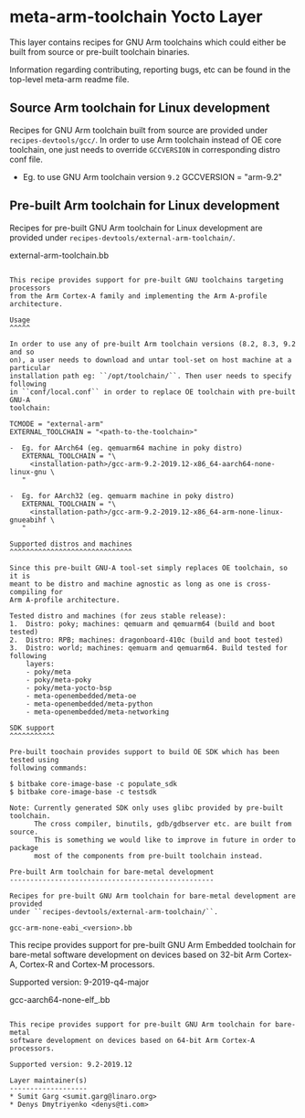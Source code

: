 meta-arm-toolchain Yocto Layer
==============================

This layer contains recipes for GNU Arm toolchains which could either be built
from source or pre-built toolchain binaries.

Information regarding contributing, reporting bugs, etc can be found in the
top-level meta-arm readme file.

Source Arm toolchain for Linux development
------------------------------------------

Recipes for GNU Arm toolchain built from source are provided under
``recipes-devtools/gcc/``. In order to use Arm toolchain instead of OE core
toolchain, one just needs to override ``GCCVERSION`` in corresponding distro
conf file.

-  Eg. to use GNU Arm toolchain version ``9.2``
   GCCVERSION = "arm-9.2"

Pre-built Arm toolchain for Linux development
---------------------------------------------

Recipes for pre-built GNU Arm toolchain for Linux development are provided under
``recipes-devtools/external-arm-toolchain/``.

external-arm-toolchain.bb
~~~~~~~~~~~~~~~~~~~~~~~~~

This recipe provides support for pre-built GNU toolchains targeting processors
from the Arm Cortex-A family and implementing the Arm A-profile architecture.

Usage
^^^^^

In order to use any of pre-built Arm toolchain versions (8.2, 8.3, 9.2 and so
on), a user needs to download and untar tool-set on host machine at a particular
installation path eg: ``/opt/toolchain/``. Then user needs to specify following
in ``conf/local.conf`` in order to replace OE toolchain with pre-built GNU-A
toolchain:

TCMODE = "external-arm"
EXTERNAL_TOOLCHAIN = "<path-to-the-toolchain>"

-  Eg. for AArch64 (eg. qemuarm64 machine in poky distro)
   EXTERNAL_TOOLCHAIN = "\
     <installation-path>/gcc-arm-9.2-2019.12-x86_64-aarch64-none-linux-gnu \
   "

-  Eg. for AArch32 (eg. qemuarm machine in poky distro)
   EXTERNAL_TOOLCHAIN = "\
     <installation-path>/gcc-arm-9.2-2019.12-x86_64-arm-none-linux-gnueabihf \
   "

Supported distros and machines
^^^^^^^^^^^^^^^^^^^^^^^^^^^^^^

Since this pre-built GNU-A tool-set simply replaces OE toolchain, so it is
meant to be distro and machine agnostic as long as one is cross-compiling for
Arm A-profile architecture.

Tested distro and machines (for zeus stable release):
1.  Distro: poky; machines: qemuarm and qemuarm64 (build and boot tested)
2.  Distro: RPB; machines: dragonboard-410c (build and boot tested)
3.  Distro: world; machines: qemuarm and qemuarm64. Build tested for following
    layers:
    - poky/meta
    - poky/meta-poky
    - poky/meta-yocto-bsp
    - meta-openembedded/meta-oe
    - meta-openembedded/meta-python
    - meta-openembedded/meta-networking

SDK support
^^^^^^^^^^^

Pre-built toochain provides support to build OE SDK which has been tested using
following commands:

$ bitbake core-image-base -c populate_sdk
$ bitbake core-image-base -c testsdk

Note: Currently generated SDK only uses glibc provided by pre-built toolchain.
      The cross compiler, binutils, gdb/gdbserver etc. are built from source.
      This is something we would like to improve in future in order to package
      most of the components from pre-built toolchain instead.

Pre-built Arm toolchain for bare-metal development
--------------------------------------------------

Recipes for pre-built GNU Arm toolchain for bare-metal development are provided
under ``recipes-devtools/external-arm-toolchain/``.

gcc-arm-none-eabi_<version>.bb
~~~~~~~~~~~~~~~~~~~~~~~~~~~~~~

This recipe provides support for pre-built GNU Arm Embedded toolchain for
bare-metal software development on devices based on 32-bit Arm Cortex-A,
Cortex-R and Cortex-M processors.

Supported version: 9-2019-q4-major

gcc-aarch64-none-elf_<version>.bb
~~~~~~~~~~~~~~~~~~~~~~~~~~~~~~~~~

This recipe provides support for pre-built GNU Arm toolchain for bare-metal
software development on devices based on 64-bit Arm Cortex-A processors.

Supported version: 9.2-2019.12

Layer maintainer(s)
-------------------
* Sumit Garg <sumit.garg@linaro.org>
* Denys Dmytriyenko <denys@ti.com>
